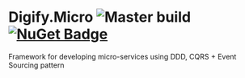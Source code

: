 # Digify.Micro ![Master build](https://github.com/digify-ge/Digify.Micro/workflows/Master%20build/badge.svg) [![NuGet Badge](https://img.shields.io/nuget/v/Digify.Micro.svg)](https://www.nuget.org/packages/Digify.Micro)

Framework for developing micro-services using DDD, CQRS + Event Sourcing pattern
